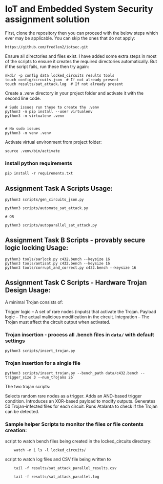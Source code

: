 # IoT and Embedded System Security assignment solution

First, clone the repository then you can proceed with the below steps which ever may be applicable.
You can skip the ones that do not apply:
```
https://github.com/fredlen2/iotsec.git
```

Ensure all directories and files exist. I have added some extra steps in most of the scripts to ensure it creates the required directories automatically. But if the script fails, run these then try again:

``` \bin\bash
mkdir -p config data locked_circuits results tools
touch config/circuits.json  # If not already present
touch results/sat_attack.log  # If not already present
```

Create a .venv directory in your project folder and activate it with the second line code.

``` \bin\bash
# Sudo issues run these to create the .venv
python3 -m pip install --user virtualenv
python3 -m virtualenv .venv


# No sudo issues
python3 -m venv .venv
```

Activate virtual environment from project folder:
``` \bin\bash
source .venv/bin/activate
```

### install python requirements
``` \bin\bash
pip install -r requirements.txt
```

## Assignment Task A Scripts Usage:

``` python3
python3 scripts/gen_circuits_json.py
```

``` python3
python3 scripts/automate_sat_attack.py

# OR

python3 scripts/autoparallel_sat_attack.py
```

## Assignment Task B Scripts - provably secure logic locking Usage:

``` python3
python3 tools/sarlock.py c432.bench --keysize 16
python3 tools/antisat.py c432.bench --keysize 16
python3 tools/corrupt_and_correct.py c432.bench --keysize 16
```

## Assignment Task C Scripts - Hardware Trojan Design Usage:

A minimal Trojan consists of:

Trigger logic – A set of rare nodes (inputs) that activate the Trojan.
Payload logic – The actual malicious modification in the circuit.
Integration – The Trojan must affect the circuit output when activated.

### Trojan insertion - process all .bench files in `data/` with default settings
``` python3
python3 scripts/insert_trojan.py
```

### Trojan insertion for a single file
``` python3
python3 scripts/insert_trojan.py --bench_path data/c432.bench --trigger_size 3 --num_trojans 25
```

The two trojan scripts:

Selects random rare nodes as a trigger.
Adds an AND-based trigger condition.
Introduces an XOR-based payload to modify outputs.
Generates 50 Trojan-infected files for each circuit.
Runs Atalanta to check if the Trojan can be detected.


### Sample helper Scripts to monitor the files or file contents creation:
script to watch bench files being created in the locked_circuits directory:
``` \bin\bash
    watch -n 1 ls -l locked_circuits/
```

script to watch log files and CSV file being written to
``` \bin\bash
    tail -f results/sat_attack_parallel_results.csv
```
``` \bin\bash
    tail -f results/sat_attack_parallel.log
```